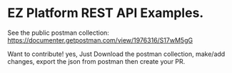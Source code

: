 # EZ Platform REST API Examples.

See the public postman collection: https://documenter.getpostman.com/view/1976316/S17wM5gG


Want to contribute! yes, Just Download the postman collection, make/add changes, export the json from postman then create your PR. 
